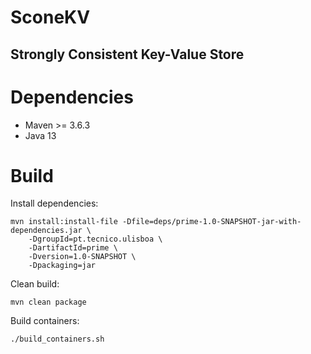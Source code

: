 # SconeKV
## Strongly Consistent Key-Value Store

# Dependencies
- Maven >= 3.6.3
- Java 13

# Build
Install dependencies:
```
mvn install:install-file -Dfile=deps/prime-1.0-SNAPSHOT-jar-with-dependencies.jar \
    -DgroupId=pt.tecnico.ulisboa \
    -DartifactId=prime \
    -Dversion=1.0-SNAPSHOT \
    -Dpackaging=jar
```
Clean build:
```
mvn clean package
```
Build containers:
```
./build_containers.sh
```
